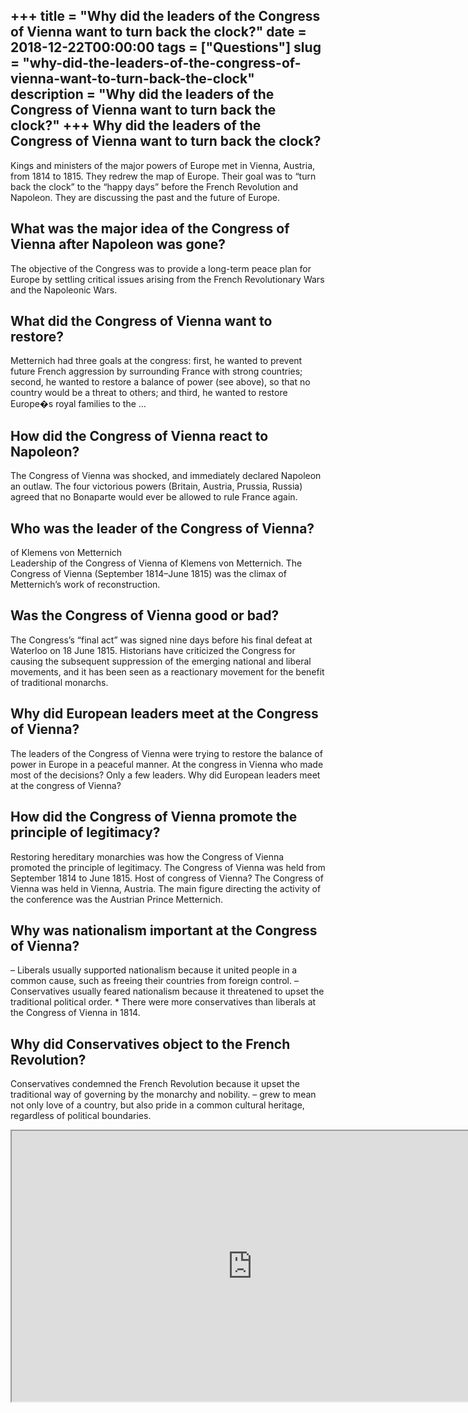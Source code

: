 +++
title = "Why did the leaders of the Congress of Vienna want to turn back the clock?"
date = 2018-12-22T00:00:00
tags = ["Questions"]
slug = "why-did-the-leaders-of-the-congress-of-vienna-want-to-turn-back-the-clock"
description = "Why did the leaders of the Congress of Vienna want to turn back the clock?"
+++
Why did the leaders of the Congress of Vienna want to turn back the clock?
--------------------------------------------------------------------------

Kings and ministers of the major powers of Europe met in Vienna, Austria, from 1814 to 1815. They redrew the map of Europe. Their goal was to “turn back the clock” to the “happy days” before the French Revolution and Napoleon. They are discussing the past and the future of Europe.

What was the major idea of the Congress of Vienna after Napoleon was gone?
--------------------------------------------------------------------------

The objective of the Congress was to provide a long-term peace plan for Europe by settling critical issues arising from the French Revolutionary Wars and the Napoleonic Wars.

What did the Congress of Vienna want to restore?
------------------------------------------------

Metternich had three goals at the congress: first, he wanted to prevent future French aggression by surrounding France with strong countries; second, he wanted to restore a balance of power (see above), so that no country would be a threat to others; and third, he wanted to restore Europe�s royal families to the …

How did the Congress of Vienna react to Napoleon?
-------------------------------------------------

The Congress of Vienna was shocked, and immediately declared Napoleon an outlaw. The four victorious powers (Britain, Austria, Prussia, Russia) agreed that no Bonaparte would ever be allowed to rule France again.

Who was the leader of the Congress of Vienna?
---------------------------------------------

of Klemens von Metternich  
Leadership of the Congress of Vienna of Klemens von Metternich. The Congress of Vienna (September 1814–June 1815) was the climax of Metternich’s work of reconstruction.

Was the Congress of Vienna good or bad?
---------------------------------------

The Congress’s “final act” was signed nine days before his final defeat at Waterloo on 18 June 1815. Historians have criticized the Congress for causing the subsequent suppression of the emerging national and liberal movements, and it has been seen as a reactionary movement for the benefit of traditional monarchs.

Why did European leaders meet at the Congress of Vienna?
--------------------------------------------------------

The leaders of the Congress of Vienna were trying to restore the balance of power in Europe in a peaceful manner. At the congress in Vienna who made most of the decisions? Only a few leaders. Why did European leaders meet at the congress of Vienna?

How did the Congress of Vienna promote the principle of legitimacy?
-------------------------------------------------------------------

Restoring hereditary monarchies was how the Congress of Vienna promoted the principle of legitimacy. The Congress of Vienna was held from September 1814 to June 1815. Host of congress of Vienna? The Congress of Vienna was held in Vienna, Austria. The main figure directing the activity of the conference was the Austrian Prince Metternich.

Why was nationalism important at the Congress of Vienna?
--------------------------------------------------------

– Liberals usually supported nationalism because it united people in a common cause, such as freeing their countries from foreign control. – Conservatives usually feared nationalism because it threatened to upset the traditional political order. \* There were more conservatives than liberals at the Congress of Vienna in 1814.

Why did Conservatives object to the French Revolution?
------------------------------------------------------

Conservatives condemned the French Revolution because it upset the traditional way of governing by the monarchy and nobility. – grew to mean not only love of a country, but also pride in a common cultural heritage, regardless of political boundaries.

<iframe allow="accelerometer; autoplay; clipboard-write; encrypted-media; gyroscope; picture-in-picture" allowfullscreen="" class="__youtube_prefs__  epyt-is-override  no-lazyload" data-no-lazy="1" data-origheight="433" data-origwidth="770" data-skipgform_ajax_framebjll="" height="433" id="_ytid_14800" loading="lazy" src="https://www.youtube.com/embed/T0aCWrHLYFE?enablejsapi=1&autoplay=0&cc_load_policy=0&cc_lang_pref=&iv_load_policy=1&loop=0&modestbranding=0&rel=1&fs=1&playsinline=0&autohide=2&theme=dark&color=red&controls=1&" title="YouTube player" width="770"></iframe>